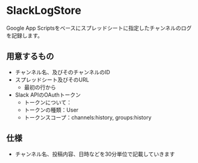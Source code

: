 # SlackLogStore
Google App Scriptsをベースにスプレッドシートに指定したチャンネルのログを記録します。

## 用意するもの
- チャンネル名、及びそのチャンネルのID
- スプレッドシート及びそのURL 
   - 最初の行から
- Slack APIのOAuthトークン
   - トークンについて：
   - トークンの種類：User
   - トークンスコープ：channels:history, groups:history

## 仕様
- チャンネル名、投稿内容、日時などを30分単位で記載していきます
